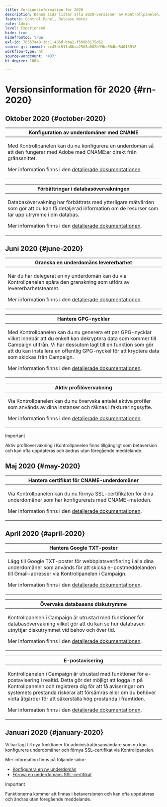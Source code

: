 ```yaml
---
title: Versionsinformation för 2020
description: Denna sida listar alla 2020-versioner av Kontrollpanelen.
feature: Control Panel, Release Notes
role: Admin
level: Experienced
hide: true
hidefromtoc: true
exl-id: 70357a40-3dc1-486d-bba2-f500b3175d62
source-git-commit: cc45dc517a8baa2583a082b99bc084bd84013918
workflow-type: ht
source-wordcount: '437'
ht-degree: 100%

---
```


# Versionsinformation för 2020 {#rn-2020}

## Oktober 2020 {#october-2020}

<table>
<thead>
<tr>
<th><strong>Konfiguration av underdomäner med CNAME</strong><br/></th>
</tr>
</thead>
<tbody>
<tr>
<td>
<p>Med Kontrollpanelen kan du nu konfigurera en underdomän så att den fungerar med Adobe med CNAME:er direkt från gränssnittet.</p><p>Mer information finns i den <a href="../subdomains-certificates/using/setting-up-new-subdomain.md">detaljerade dokumentationen</a>.</p>
</td>
</tr>
</tbody>
</table>

<table>
<thead>
<tr>
<th><strong>Förbättringar i databasövervakningen</strong><br/></th>
</tr>
</thead>
<tbody>
<tr>
<td>
<p>Databasövervakning har förbättrats med ytterligare mätvärden som gör att du kan få detaljerad information om de resurser som tar upp utrymme i din databas.</p><p>Mer information finns i den <a href="../performance-monitoring/using/database-monitoring.md">detaljerade dokumentationen</a>.</p>
</td>
</tr>
</tbody>
</table>

## Juni 2020 {#june-2020}

<table>
<thead>
<tr>
<th><strong>Granska en underdomäns levererbarhet</strong><br/></th>
</tr>
</thead>
<tbody>
<tr>
<td>
<p>När du har delegerat en ny underdomän kan du via Kontrollpanelen spåra den granskning som utförs av levererbarhetsteamet.</p><p>Mer information finns i den <a href="../subdomains-certificates/using/setting-up-new-subdomain.md">detaljerade dokumentationen</a>.</p>
</td>
</tr>
</tbody>
</table>

<table>
<thead>
<tr>
<th><strong>Hantera GPG-nycklar</strong><br/></th>
</tr>
</thead>
<tbody>
<tr>
<td>
<p>Med Kontrollpanelen kan du nu generera ett par GPG-nycklar vilket innebär att du enkelt kan dekryptera data som kommer till Campaign utifrån. Vi har dessutom lagt till en funktion som gör att du kan installera en offentlig GPG-nyckel för att kryptera data som skickas från Campaign.</p><p>Mer information finns i den <a href="../instances-settings/using/gpg-keys-management.md">detaljerade dokumentationen</a>.</p>
</td>
</tr>
</tbody>
</table>

<table>
<thead>
<tr>
<th><strong>Aktiv profilövervakning</strong><br/></th>
</tr>
</thead>
<tbody>
<tr>
<td>
<p>Via Kontrollpanelen kan du nu övervaka antalet aktiva profiler som används av dina instanser och räknas i faktureringssyfte.</p><p>Mer information finns i den <a href="../performance-monitoring/using/active-profiles-monitoring.md">detaljerade dokumentationen</a>.</p>
</td>
</tr>
</tbody>
</table>

>[!IMPORTANT]
>
>Aktiv profilövervakning i Kontrollpanelen finns tillgängligt som betaversion och kan ofta uppdateras och ändras utan föregående meddelande.

## Maj 2020 {#may-2020}

<table>
<thead>
<tr>
<th><strong>Hantera certifikat för CNAME-underdomäner</strong><br/></th>
</tr>
</thead>
<tbody>
<tr>
<td>
<p>Via Kontrollpanelen kan du nu förnya SSL-certifikaten för dina underdomäner som har konfigurerats med CNAME-metoden.</p><p>Mer information finns i den <a href="../subdomains-certificates/using/renewing-subdomain-certificate.md">detaljerade dokumentationen</a>.</p>
</td>
</tr>
</tbody>
</table>

## April 2020 {#april-2020}

<table>
<thead>
<tr>
<th><strong>Hantera Google TXT-poster</strong><br/></th>
</tr>
</thead>
<tbody>
<tr>
<td>
<p>Lägg till Google TXT-poster för webbplatsverifiering i alla dina underdomäner som används för att skicka e-postmeddelanden till Gmail-adresser via Kontrollpanelen i Campaign.</p><p>Mer information finns i den <a href="../subdomains-certificates/using/managing-txt-records.md">detaljerade dokumentationen</a>.</p>
</td>
</tr>
</tbody>
</table>

<table>
<thead>
<tr>
<th><strong>Övervaka databasens diskutrymme</strong><br/></th>
</tr>
</thead>
<tbody>
<tr>
<td>
<p>Kontrollpanelen i Campaign är utrustad med funktioner för databasövervakning vilket gör att du kan se hur databasen utnyttjar diskutrymmet vid behov och över tid.</p><p>Mer information finns i den <a href="../performance-monitoring/using/database-monitoring.md">detaljerade dokumentationen</a>.</p>
</td>
</tr>
</tbody>
</table>

<table>
<thead>
<tr>
<th><strong>E-postavisering</strong><br/></th>
</tr>
</thead>
<tbody>
<tr>
<td>
<p>Kontrollpanelen i Campaign är utrustad med funktioner för e-postavisering i realtid. Detta gör det möjligt att logga in på Kontrollpanelen och registrera dig för att få aviseringar om systemets prestanda riskerar att försämras eller om du behöver vidta åtgärder för att säkerställa hög prestanda i framtiden.</p><p>Mer information finns i den <a href="../performance-monitoring/using/email-alerting.md">detaljerade dokumentationen</a>.</p>
</td>
</tr>
</tbody>
</table>

## Januari 2020 {#january-2020}

Vi har lagt till nya funktioner för administratörsanvändare som nu kan konfigurera underdomäner och förnya SSL-certifikat via Kontrollpanelen.

Mer information finns på följande sidor:
* [Konfigurera en ny underdomän](../subdomains-certificates/using/setting-up-new-subdomain.md)
* [Förnya en underdomäns SSL-certifikat](../subdomains-certificates/using/renewing-subdomain-certificate.md)

>[!IMPORTANT]
>
>Funktionerna kommer att finnas i betaversionen och kan ofta uppdateras och ändras utan föregående meddelande.
